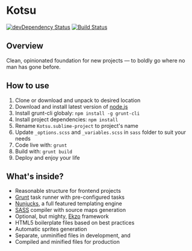 # Kotsu

[![devDependency Status](https://img.shields.io/david/dev/LotusTM/Kotsu.svg?style=flat)](https://david-dm.org/LotusTM/Kotsu#info=devDependencies)
[![Build Status](https://img.shields.io/travis/LotusTM/Kotsu.svg?style=flat)](https://travis-ci.org/LotusTM/Kotsu)

## Overview

Clean, opinionated foundation for new projects — to boldly go where no man has gone before.

## How to use

1. Clone or download and unpack to desired location
2. Download and install latest version of [node.js](http://nodejs.org/)
3. Install grunt-cli globaly: `npm install -g grunt-cli`
4. Install project dependencies: `npm install`
5. Rename `Kotsu.sublime-project` to project's name
6. Update `_options.scss` and `_variables.scss` in `sass` folder to suit your needs
7. Code live with: `grunt`
8. Build with: `grunt build`
9. Deploy and enjoy your life

## What's inside?

* Reasonable structure for frontend projects
* [Grunt](http://gruntjs.com/) task runner with pre-configured tasks
* [Nunjucks](http://mozilla.github.io/nunjucks/), a full featured templating engine
* [SASS](http://sass-lang.com/) compiler with source maps generation
* Optional, but mighty, [Ekzo](https://github.com/ArmorDarks/ekzo.sass) framework
* HTML5 boilerplate files based on best practices
* Automatic sprites generation
* Separate, unminified files in development, and
* Compiled and minified files for production